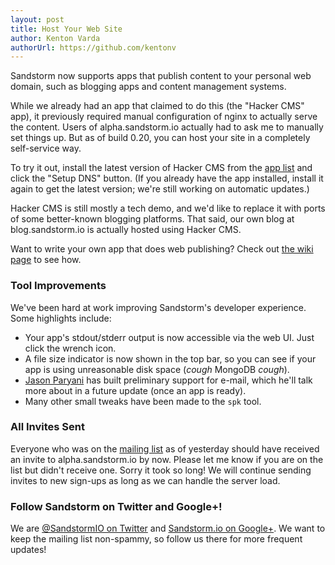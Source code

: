 ```yaml
---
layout: post
title: Host Your Web Site
author: Kenton Varda
authorUrl: https://github.com/kentonv
---
```


Sandstorm now supports apps that publish content to your personal web domain,
such as blogging apps and content management systems.

While we already had an app that claimed to do this (the "Hacker CMS" app), it
previously required manual configuration of nginx to actually serve the content.
Users of alpha.sandstorm.io actually had to ask me to manually set things up.
But as of build 0.20, you can host your site in a completely self-service way.

To try it out, install the latest version of Hacker CMS from the
[app list](https://sandstorm.io/apps) and click the "Setup DNS" button. (If you
already have the app installed, install it again to get the latest version;
we're still working on automatic updates.)

Hacker CMS is still mostly a tech demo, and we'd like to replace it with ports
of some better-known blogging platforms. That said, our own blog at
blog.sandstorm.io is actually hosted using Hacker CMS.

Want to write your own app that does web publishing? Check out
[the wiki page](https://github.com/kentonv/sandstorm/wiki/Publishing-to-the-user's-domain)
to see how.

### Tool Improvements

We've been hard at work improving Sandstorm's developer experience. Some
highlights include:

* Your app's stdout/stderr output is now accessible via the web UI. Just click
  the wrench icon.
* A file size indicator is now shown in the top bar, so you can see if your app
  is using unreasonable disk space (*cough* MongoDB *cough*).
* [Jason Paryani](https://github.com/jparyani) has built preliminary support
  for e-mail, which he'll talk more about in a future update (once an app is ready).
* Many other small tweaks have been made to the `spk` tool.

### All Invites Sent

Everyone who was on the <a href="https://sandstorm.io/#signup-form">mailing list</a>
as of yesterday should have received an invite to alpha.sandstorm.io by now. Please
let me know if you are on the list but didn't receive one. Sorry it took so long!
We will continue sending invites to new sign-ups as long as we can handle the
server load.

### Follow Sandstorm on Twitter and Google+!

We are [@SandstormIO on Twitter](http://twitter.com/SandstormIO)
and [Sandstorm.io on Google+](https://plus.google.com/u/0/107599969974415778560/posts).
We want to keep the mailing list non-spammy, so follow us there for more frequent updates!